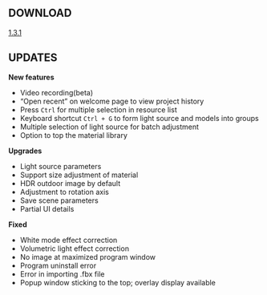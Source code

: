 ## DOWNLOAD
[1.3.1](https://github.com/d5render/d5render.github.io/releases/download/usa-1.3.1/D5_Render_installer-usa-1.3.1.0163.exe)
## UPDATES

**New features**

- Video recording(beta)
- “Open recent” on welcome page to view project history
- Press `Ctrl` for multiple selection in resource list
- Keyboard shortcut `Ctrl + G` to form light source and models into groups
- Multiple selection of light source for batch adjustment
- Option to top the material library


**Upgrades**

* Light source parameters 
* Support size adjustment of material 
* HDR outdoor image by default
* Adjustment to rotation axis
* Save scene parameters
* Partial UI details


**Fixed**

* White mode effect correction
* Volumetric light effect correction
* No image at maximized program window
* Program uninstall error
* Error in importing .fbx file 
* Popup window sticking to the top; overlay display available


